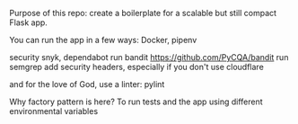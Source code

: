 Purpose of this repo:
create a boilerplate for a scalable but still compact Flask app.

You can run the app in a few ways:
Docker, pipenv

security
snyk, dependabot
run bandit https://github.com/PyCQA/bandit
run semgrep
add security headers, especially if you don't use cloudflare

and for the love of God, use a linter: pylint

Why factory pattern is here?
To run tests and the app using different environmental variables